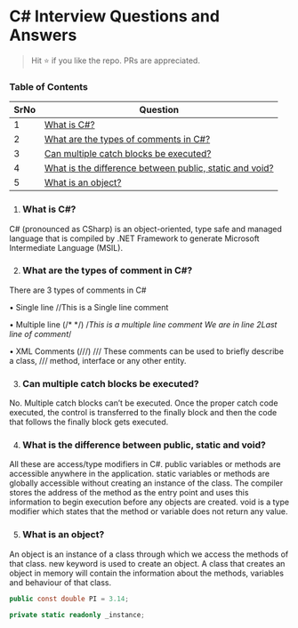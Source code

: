 # C# Interview Questions and Answers

> Hit :star: if you like the repo. PRs are appreciated.

### Table of Contents

|	SrNo	|	Question	|
|-----------|---------------|
|1	| [What is C#?](#what-is-C#)|
|2	| [What are the types of comments in C#?](#what-are-the-types-of-comments-in-C#)|
|3	| [Can multiple catch blocks be executed?](#can-multiple-catch-blocks-be-executed)|
|4	| [What is the difference between public, static and void?](#what-is-the-difference-between-public-static-and-void)|
|5	| [What is an object?](#what-is-an-object)|

1. ### What is C#?
C# (pronounced as CSharp) is an object-oriented, type safe and managed language that is compiled by .NET Framework 
to generate Microsoft Intermediate Language (MSIL).

2. ### What are the types of comment in C#?
There are 3 types of comments in C#

•	Single line
	//This is a Single line comment

•	Multiple line (/* */)
	/*This is a multiple line comment
 	We are in line 2Last line of comment*/
	
•	XML Comments (///)
	/// These comments can be used to briefly describe a class, 
	/// method, interface or any other entity.


3. ### Can multiple catch blocks be executed?

 No. Multiple catch blocks can’t be executed. Once the proper catch code executed, the control is transferred to the 
 finally block and then the code that follows the finally block gets executed.
 
4. ### What is the difference between public, static and void?
All these are access/type modifiers in C#.
public variables or methods are accessible anywhere in the application.
static variables or methods are globally accessible without creating an instance of the class. 
The compiler stores the address of the method as the entry point and uses this information to begin execution before any objects are created.
void is a type modifier which states that the method or variable does not return any value.

5. ### What is an object?
An object is an instance of a class through which we access the methods of that class. new keyword is used to create an object. 
A class that creates an object in memory will contain the information about the methods, variables and behaviour of that class.


 ```csharp
 public const double PI = 3.14;
 
 private static readonly _instance;
 ```
